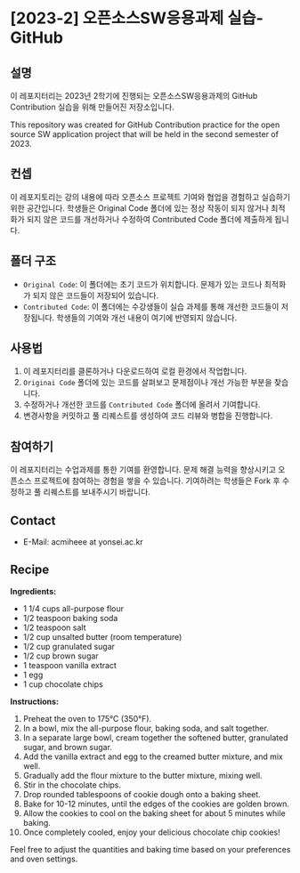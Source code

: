 # [2023-2] 오픈소스SW응용과제 실습-GitHub

## 설명
이 레포지터리는 2023년 2학기에 진행되는 오픈소스SW응용과제의 GitHub Contribution 실습을 위해 만들어진 저장소입니다.

This repository was created for GitHub Contribution practice for the open source SW application project that will be held in the second semester of 2023.

## 컨셉
이 레포지토리는 강의 내용에 따라 오픈소스 프로젝트 기여와 협업을 경험하고 실습하기 위한 공간입니다. 학생들은 Original Code 폴더에 있는 정상 작동이 되지 않거나 최적화가 되지 않은 코드를 개선하거나 수정하여 Contributed Code 폴더에 제출하게 됩니다.

## 폴더 구조
- `Original Code`: 이 폴더에는 초기 코드가 위치합니다. 문제가 있는 코드나 최적화가 되지 않은 코드들이 저장되어 있습니다.
- `Contributed Code`: 이 폴더에는 수강생들이 실습 과제를 통해 개선한 코드들이 저장됩니다. 학생들의 기여와 개선 내용이 여기에 반영되지 않습니다.

## 사용법
1. 이 레포지터리를 클론하거나 다운로드하여 로컬 환경에서 작업합니다.
2. `Originai Code` 폴더에 있는 코드를 살펴보고 문제점이나 개선 가능한 부분을 찾습니다.
3. 수정하거나 개선한 코드를 `Contributed Code` 폴더에 올려서 기여합니다.
4. 변경사항을 커밋하고 풀 리퀘스트를 생성하여 코드 리뷰와 병합을 진행합니다.

## 참여하기
이 레포지터리는 수업과제를 통한 기여를 환영합니다. 문제 해결 능력을 향상시키고 오픈소스 프로젝트에 참여하는 경험을 쌓을 수 있습니다. 기여하려는 학생들은 Fork 후 수정하고 풀 리퀘스트를 보내주시기 바랍니다.

## Contact
* E-Mail: acmiheee at yonsei.ac.kr

## Recipe

**Ingredients:**
- 1 1/4 cups all-purpose flour
- 1/2 teaspoon baking soda
- 1/2 teaspoon salt
- 1/2 cup unsalted butter (room temperature)
- 1/2 cup granulated sugar
- 1/2 cup brown sugar
- 1 teaspoon vanilla extract
- 1 egg
- 1 cup chocolate chips

**Instructions:**
1. Preheat the oven to 175°C (350°F).
2. In a bowl, mix the all-purpose flour, baking soda, and salt together.
3. In a separate large bowl, cream together the softened butter, granulated sugar, and brown sugar.
4. Add the vanilla extract and egg to the creamed butter mixture, and mix well.
5. Gradually add the flour mixture to the butter mixture, mixing well.
6. Stir in the chocolate chips.
7. Drop rounded tablespoons of cookie dough onto a baking sheet.
8. Bake for 10-12 minutes, until the edges of the cookies are golden brown.
9. Allow the cookies to cool on the baking sheet for about 5 minutes while baking.
10. Once completely cooled, enjoy your delicious chocolate chip cookies!

Feel free to adjust the quantities and baking time based on your preferences and oven settings.
